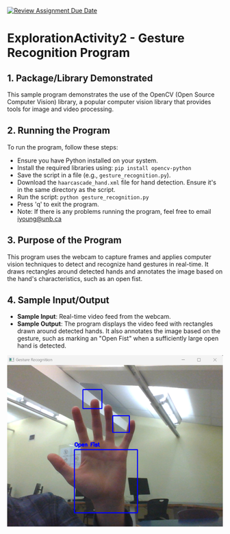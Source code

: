 [![Review Assignment Due Date](https://classroom.github.com/assets/deadline-readme-button-24ddc0f5d75046c5622901739e7c5dd533143b0c8e959d652212380cedb1ea36.svg)](https://classroom.github.com/a/kCrKdl4V)
# ExplorationActivity2 - Gesture Recognition Program

## 1. Package/Library Demonstrated
This sample program demonstrates the use of the OpenCV (Open Source Computer Vision) library, a popular computer vision library that provides tools for image and video processing.

## 2. Running the Program
To run the program, follow these steps:
- Ensure you have Python installed on your system.
- Install the required libraries using: `pip install opencv-python`
- Save the script in a file (e.g., `gesture_recognition.py`).
- Download the `haarcascade_hand.xml` file for hand detection. Ensure it's in the same directory as the script.
- Run the script: `python gesture_recognition.py`
- Press 'q' to exit the program.
- Note: If there is any problems running the program, feel free to email iyoung@unb.ca 

## 3. Purpose of the Program
This program uses the webcam to capture frames and applies computer vision techniques to detect and recognize hand gestures in real-time. It draws rectangles around detected hands and annotates the image based on the hand's characteristics, such as an open fist.

## 4. Sample Input/Output
- **Sample Input**: Real-time video feed from the webcam.
- **Sample Output**: The program displays the video feed with rectangles drawn around detected hands. It also annotates the image based on the gesture, such as marking an "Open Fist" when a sufficiently large open hand is detected.

![Sample Output](sample_output.png)


